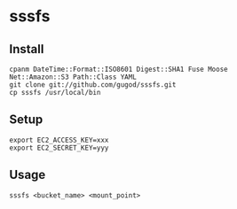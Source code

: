 # sssfs

## Install

    cpanm DateTime::Format::ISO8601 Digest::SHA1 Fuse Moose Net::Amazon::S3 Path::Class YAML
    git clone git://github.com/gugod/sssfs.git
    cp sssfs /usr/local/bin

## Setup

    export EC2_ACCESS_KEY=xxx
    export EC2_SECRET_KEY=yyy

## Usage

    sssfs <bucket_name> <mount_point>
